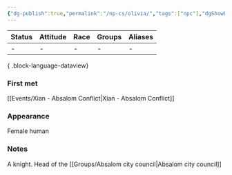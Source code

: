 ```yaml
---
{"dg-publish":true,"permalink":"/np-cs/olivia/","tags":["npc"],"dgShowBacklinks":true,"dgShowLocalGraph":true,"noteIcon":"npc","created":"2024-01-06T13:56:46.169+01:00","updated":"2024-01-18T10:46:05.357+01:00"}
---
```


| Status | Attitude | Race | Groups | Aliases |
| ------ | -------- | ---- | ------ | ------- |
| \-     | \-       | \-   | \-     | \-      |

{ .block-language-dataview}
### First met
[[Events/Xian - Absalom Conflict\|Xian - Absalom Conflict]]
### Appearance
Female human
### Notes
A knight. Head of the [[Groups/Absalom city council\|Absalom city council]]